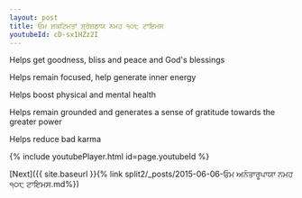 ```yaml
---
layout: post
title: ਓਮ ਸ਼ਕਟਿਮਤਾਂ ਸ਼੍ਰੇਸ਼ਠਾਯ ਨਮਹ ੧੦੮ ਟਾਇਮਸ
youtubeId: cD-sx1HZz2I
---
```

 
 
Helps get goodness, bliss and peace and God's blessings
 
Helps remain focused, help generate inner energy 
 
Helps boost physical and mental health 
 
Helps remain grounded and generates a sense of gratitude towards the greater power 
 
Helps reduce bad karma
 
 
 
 


{% include youtubePlayer.html id=page.youtubeId %}
 
[Next]({{ site.baseurl }}{% link  split2/_posts/2015-06-06-ਓਮ ਅਨੰਤਾਰੂਪਾਯਾ ਨਮਹ ੧੦੮ ਟਾਇਮਸ.md%})
 

